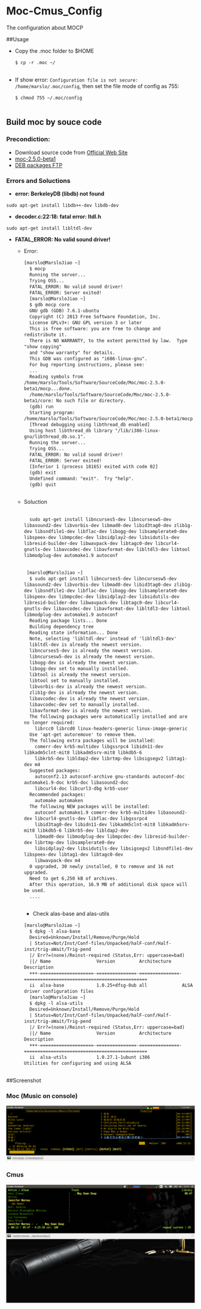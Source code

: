 Moc-Cmus_Config
===============

The configuration about MOCP

##Usage
- Copy the .moc folder to $HOME
    <pre><code>$ cp -r .moc ~/
    </code></pre>
- If show error: `Configuration file is not secure: /home/marslo/.moc/config`, then set the file mode of config as 755:
    <pre><code>$ chmod 755 ~/.moc/config
    </code></pre>

## Build moc by souce code
### Precondiction:
- Download source code from [Official Web Site](http://moc.daper.net/download)
- [moc-2.5.0-beta1](http://ftp.daper.net/pub/soft/moc/unstable/moc-2.5.0-beta1.tar.bz2)
- [DEB packages FTP](http://ftp.de.debian.org/pub/debian/pool/main/m/moc/)

### Errors and Soluctions
- **error: BerkeleyDB (libdb) not found**
<pre><code>sudo apt-get install libdb++-dev libdb-dev
</code></pre>
- **decoder.c:22:18: fatal error: ltdl.h**
<pre><code>sudo apt-get install libltdl-dev
</code></pre>
- **FATAL_ERROR: No valid sound driver!**
    - Error:
        <pre><code>[marslo@MarsloJiao ~]
        $ mocp
        Running the server...
        Trying OSS...
        FATAL_ERROR: No valid sound driver!
        FATAL_ERROR: Server exited!
        [marslo@MarsloJiao ~]
        $ gdb mocp core
        GNU gdb (GDB) 7.6.1-ubuntu
        Copyright (C) 2013 Free Software Foundation, Inc.
        License GPLv3+: GNU GPL version 3 or later <http://gnu.org/licenses/gpl.html>
        This is free software: you are free to change and redistribute it.
        There is NO WARRANTY, to the extent permitted by law.  Type "show copying"
        and "show warranty" for details.
        This GDB was configured as "i686-linux-gnu".
        For bug reporting instructions, please see:
        <http://www.gnu.org/software/gdb/bugs/>...
        Reading symbols from /home/marslo/Tools/Software/SourceCode/Moc/moc-2.5.0-beta1/mocp...done.
        /home/marslo/Tools/Software/SourceCode/Moc/moc-2.5.0-beta1/core: No such file or directory.
        (gdb) run
        Starting program: /home/marslo/Tools/Software/SourceCode/Moc/moc-2.5.0-beta1/mocp
        [Thread debugging using libthread_db enabled]
        Using host libthread_db library "/lib/i386-linux-gnu/libthread_db.so.1".
        Running the server...
        Trying OSS...
        FATAL_ERROR: No valid sound driver!
        FATAL_ERROR: Server exited!
        [Inferior 1 (process 18165) exited with code 02]
        (gdb) exit
        Undefined command: "exit".  Try "help".
        (gdb) quit
        </code></pre>

    - Soluction
        <pre><code>
        sudo apt-get install libncurses5-dev libncursesw5-dev libasound2-dev libvorbis-dev libmad0-dev libid3tag0-dev zlib1g-dev libsndfile1-dev libflac-dev libogg-dev libsamplerate0-dev libspeex-dev libmpcdec-dev libsidplay2-dev libsidutils-dev libresid-builder-dev libwavpack-dev libtagc0-dev libcurl4-gnutls-dev libavcodec-dev libavformat-dev libltdl3-dev libtool libmodplug-dev automake1.9 autoconf
        </code></pre>

        <pre><code> [marslo@MarsloJiao ~]
        $ sudo apt-get install libncurses5-dev libncursesw5-dev libasound2-dev libvorbis-dev libmad0-dev libid3tag0-dev zlib1g-dev libsndfile1-dev libflac-dev libogg-dev libsamplerate0-dev libspeex-dev libmpcdec-dev libsidplay2-dev libsidutils-dev libresid-builder-dev libwavpack-dev libtagc0-dev libcurl4-gnutls-dev libavcodec-dev libavformat-dev libltdl3-dev libtool libmodplug-dev automake1.9 autoconf
        Reading package lists... Done
        Building dependency tree
        Reading state information... Done
        Note, selecting 'libltdl-dev' instead of 'libltdl3-dev'
        libltdl-dev is already the newest version.
        libncurses5-dev is already the newest version.
        libncursesw5-dev is already the newest version.
        libogg-dev is already the newest version.
        libogg-dev set to manually installed.
        libtool is already the newest version.
        libtool set to manually installed.
        libvorbis-dev is already the newest version.
        zlib1g-dev is already the newest version.
        libavcodec-dev is already the newest version.
        libavcodec-dev set to manually installed.
        libavformat-dev is already the newest version.
        The following packages were automatically installed and are no longer required:
          librcc0 librcd0 linux-headers-generic linux-image-generic
        Use 'apt-get autoremove' to remove them.
        The following extra packages will be installed:
          comerr-dev krb5-multidev libgssrpc4 libidn11-dev libkadm5clnt-mit8 libkadm5srv-mit8 libkdb5-6
          libkrb5-dev libldap2-dev librtmp-dev libsigsegv2 libtag1-dev m4
        Suggested packages:
          autoconf2.13 autoconf-archive gnu-standards autoconf-doc automake1.9-doc krb5-doc libasound2-doc
          libcurl4-doc libcurl3-dbg krb5-user
        Recommended packages:
          automake automaken
        The following NEW packages will be installed:
          autoconf automake1.9 comerr-dev krb5-multidev libasound2-dev libcurl4-gnutls-dev libflac-dev libgssrpc4
          libid3tag0-dev libidn11-dev libkadm5clnt-mit8 libkadm5srv-mit8 libkdb5-6 libkrb5-dev libldap2-dev
          libmad0-dev libmodplug-dev libmpcdec-dev libresid-builder-dev librtmp-dev libsamplerate0-dev
          libsidplay2-dev libsidutils-dev libsigsegv2 libsndfile1-dev libspeex-dev libtag1-dev libtagc0-dev
          libwavpack-dev m4
        0 upgraded, 30 newly installed, 0 to remove and 16 not upgraded.
        Need to get 6,250 kB of archives.
        After this operation, 16.9 MB of additional disk space will be used.
        ....
        </code></pre>
        - Check alas-base and alas-utils
        <pre><code>[marslo@MarsloJiao ~]
        $ dpkg -l alsa-base
        Desired=Unknown/Install/Remove/Purge/Hold
        | Status=Not/Inst/Conf-files/Unpacked/halF-conf/Half-inst/trig-aWait/Trig-pend
        |/ Err?=(none)/Reinst-required (Status,Err: uppercase=bad)
        ||/ Name                 Version         Architecture    Description
        +++-====================-===============-===============-==============================================
        ii  alsa-base            1.0.25+dfsg-0ub all             ALSA driver configuration files
        [marslo@MarsloJiao ~]
        $ dpkg -l alsa-utils
        Desired=Unknown/Install/Remove/Purge/Hold
        | Status=Not/Inst/Conf-files/Unpacked/halF-conf/Half-inst/trig-aWait/Trig-pend
        |/ Err?=(none)/Reinst-required (Status,Err: uppercase=bad)
        ||/ Name                 Version         Architecture    Description
        +++-====================-===============-===============-==============================================
        ii  alsa-utils           1.0.27.1-1ubunt i386            Utilities for configuring and using ALSA
        </code></pre>

##Screenshot
### Moc (Music on console)
![My_Mocp](https://github.com/Marslo/Moc-Cmus_Config/blob/master/screenshots/MOCP_Screenshot.png?raw=true)

### Cmus
![My_Cmus](https://github.com/Marslo/Moc-Cmus_Config/blob/master/screenshots/cmus2.png?raw=true)
